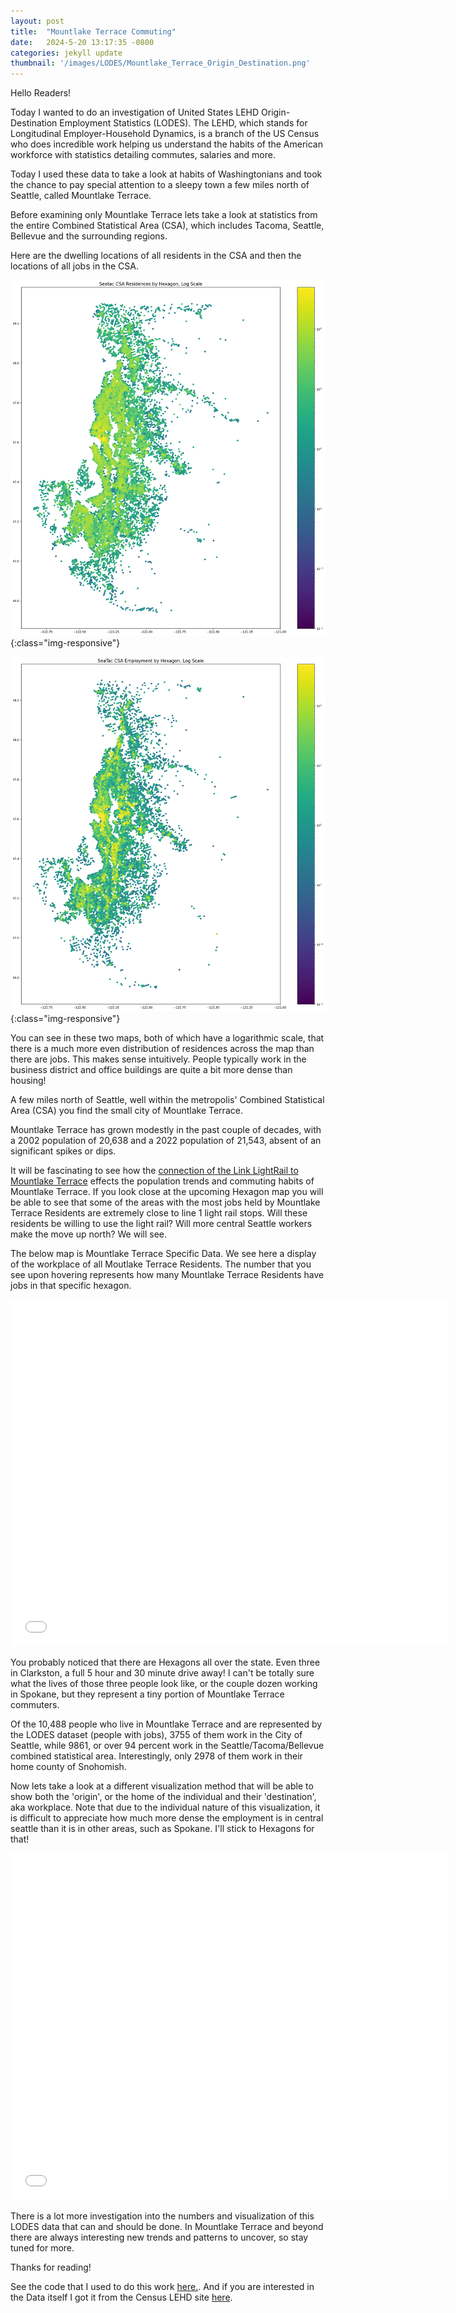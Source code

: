 ```yaml
---
layout: post
title:  "Mountlake Terrace Commuting"
date:   2024-5-20 13:17:35 -0800
categories: jekyll update
thumbnail: '/images/LODES/Mountlake_Terrace_Origin_Destination.png'
---
```


Hello Readers! 

Today I wanted to do an investigation of United States LEHD Origin-Destination Employment Statistics (LODES). The LEHD, which stands for Longitudinal Employer-Household Dynamics, is a branch of the US Census who does incredible work helping us understand the habits of the American workforce with statistics detailing commutes, salaries and more.

Today I used these data to take a look at habits of Washingtonians and took the chance to pay special attention to a sleepy town a few miles north of Seattle, called Mountlake Terrace.

Before examining only Mountlake Terrace lets take a look at statistics from the entire Combined Statistical Area (CSA), which includes Tacoma, Seattle, Bellevue and the surrounding regions.

Here are the dwelling locations of all residents in the CSA and then the locations of all jobs in the CSA. 

![Seatac CSA Residences](/images/LODES/Seatac_CSA_Residences_By_Hex.png){:class="img-responsive"}


![Seatac CSA Employment](/images/LODES/Seatac_CSA_Employment_By_Hex.png){:class="img-responsive"}


You can see in these two maps, both of which have a logarithmic scale, that there is a much more even distribution of residences across the map than there are jobs. This makes sense intuitively. People typically work in the business district and office buildings are quite a bit more dense than housing! 

A few miles north of Seattle, well within the metropolis' Combined Statistical Area (CSA) you find the small city of Mountlake Terrace.

Mountlake Terrace has grown modestly in the past couple of decades, with a 2002 population of 20,638 and a 2022 population of 21,543, absent of an significant spikes or dips.

It will be fascinating to see how the [connection of the Link LightRail to Mountlake Terrace](https://www.soundtransit.org/blog/platform/looking-forward-to-lynnwood-whats-next-1-line-extension#:~:text=This%20highly%20anticipated%208.5%2Dmile,Terrace%20and%20Lynnwood%20City%20Center) effects the population trends and commuting habits of Mountlake Terrace. If you look close at the upcoming Hexagon map you will be able to see that some of the areas with the most jobs held by Mountlake Terrace Residents are extremely close to line 1 light rail stops. Will these residents be willing to use the light rail? Will more central Seattle workers make the move up north? We will see.

The below map is Mountlake Terrace Specific Data. We see here a display of the workplace of all Moutlake Terrace Residents. The number that you see upon hovering represents how many Mountlake Terrace Residents have jobs in that specific hexagon. 

<div class="video-container">
    <iframe src="/images/LODES/Mountlake_Terrace_2019_Workplaces.html" height="555" width="700" allowfullscreen="" frameborder="0">
    </iframe>
</div>

You probably noticed that there are Hexagons all over the state. Even three in Clarkston, a full 5 hour and 30 minute drive away! I can't be totally sure what the lives of those three people look like, or the couple dozen working in Spokane, but they represent a tiny portion of Mountlake Terrace commuters. 

Of the 10,488 people who live in Mountlake Terrace and are represented by the LODES dataset (people with jobs), 3755 of them work in the City of Seattle, while 9861, or over 94 percent work in the Seattle/Tacoma/Bellevue combined statistical area. Interestingly, only 2978 of them work in their home county of Snohomish.

Now lets take a look at a different visualization method that will be able to show both the 'origin', or the home of the individual and their 'destination', aka workplace. Note that due to the individual nature of this visualization, it is difficult to appreciate how much more dense the employment is in central seattle than it is in other areas, such as Spokane. I'll stick to Hexagons for that! 

<div class="video-container">
    <iframe src="/images/LODES/Mountlake_Residents.html" height="555" width="700" allowfullscreen="" frameborder="0">
    </iframe>
</div>

There is a lot more investigation into the numbers and visualization of this LODES data that can and should be done. In Mountlake Terrace and beyond there are always interesting new trends and patterns to uncover, so stay tuned for more.

Thanks for reading!

See the code that I used to do this work [here.](https://github.com/amschechter/amschechter.github.io/tree/main/DataScience/LODES). And if you are interested in the Data itself I got it from the Census LEHD site [here](https://lehd.ces.census.gov/data/).